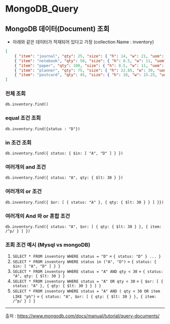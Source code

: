 # MongoDB_Query

## MongoDB 데이터(Document) 조회

- 아래와 같은 데이터가 적재되어 있다고 가정 (collection Name : inventory)
```json
[
    { "item": "journal", "qty": 25, "size": { "h": 14, "w": 21, "uom": "cm" }, "status": "A" },
    { "item": "notebook", "qty": 50, "size": { "h": 8.5, "w": 11, "uom": "in" }, "status": "A" },
    { "item": "paper", "qty": 100, "size": { "h": 8.5, "w": 11, "uom": "in" }, "status": "D" },
    { "item": "planner", "qty": 75, "size": { "h": 22.85, "w": 30, "uom": "cm" }, "status": "D" },
    { "item": "postcard", "qty": 45, "size": { "h": 10, "w": 15.25, "uom": "cm" }, "status": "A" }
]
```


### 전체 조회
```db.inventory.find()```

### equal 조건 조회 
```db.inventory.find({status : "D"})```

### in 조건 조회 
```db.inventory.find({ status: { $in: [ "A", "D" ] } })```

### 여러개의 and 조건
```db.inventory.find({ status: "A", qty: { $lt: 30 } })```

### 여러개의 or 조건
```db.inventory.find({ $or: [ { status: "A" }, { qty: { $lt: 30 } } ] }})```

### 여러개의 And 와 or 혼합 조건
```db.inventory.find({ status: "A", $or: [ { qty: { $lt: 30 } }, { item: /^p/ } ] })```

### 조회 조건 예시 (Mysql vs mongoDB)

1. ```SELECT * FROM inventory WHERE status = "D"``` = ```{ status: "D" } ... }```
2. ```SELECT * FROM inventory WHERE status in ("A", "D")``` = ```{ status: { $in: [ "A", "D" ] } }```
3. ```SELECT * FROM inventory WHERE status = "A" AND qty < 30``` = ```{ status: "A", qty: { $lt: 30 } }```
4. ```SELECT * FROM inventory WHERE status = "A" OR qty < 30``` = ```{ $or: [ { status: "A" }, { qty: { $lt: 30 } } ] }```
5. ```SELECT * FROM inventory WHERE status = "A" AND ( qty < 30 OR item LIKE "p%")``` = ```{ status: "A", $or: [ { qty: { $lt: 30 } }, { item: /^p/ } ] }```

---
출처 : https://www.mongodb.com/docs/manual/tutorial/query-documents/